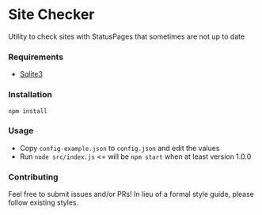 # Site Checker

Utility to check sites with StatusPages that sometimes are not up to date

### Requirements

* [Sqlite3](https://sqlite.org/)

### Installation

`npm install`

### Usage

* Copy `config-example.json` to `config.json` and edit the values
* Run `node src/index.js` <= will be `npm start` when at least version 1.0.0

### Contributing

Feel free to submit issues and/or PRs!  In lieu of a formal style guide, 
please follow existing styles.